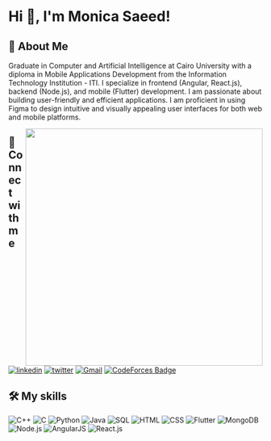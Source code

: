 # Hi 👋, I'm Monica Saeed!

## 🚀 About Me
Graduate in Computer and Artificial Intelligence at Cairo University with a diploma in Mobile Applications Development from the Information Technology Institution - ITI. I specialize in frontend (Angular, React.js), backend (Node.js), and mobile (Flutter) development. I am passionate about building user-friendly and efficient applications. I am proficient in using Figma to design intuitive and visually appealing user interfaces for both web and mobile platforms.

<img align="right" src="https://i.pinimg.com/originals/e7/26/c7/e726c74ac081eed50feee1433d12c998.gif" style="width: 470px; display: inline-block;" data-target="animated-image.originalImage">

## 🔗 Connect with me 
[![linkedin](https://img.shields.io/badge/linkedin-0A66C2?style=for-the-badge&logo=linkedin&logoColor=white)](https://www.linkedin.com/in/monica-saeed-3627b2234/)
[![twitter](https://img.shields.io/badge/twitter-1DA1F2?style=for-the-badge&logo=twitter&logoColor=white)](https://twitter.com/MonicaSaeed12)
[![Gmail](https://img.shields.io/badge/Gmail-BB001B?style=for-the-badge&logo=Gmail&logoColor=white)](mailto:monica.saeed.habib@gmail.com)
[![CodeForces Badge](https://img.shields.io/badge/-CodeForces-0088cc?style=for-the-badge&logo=CodeForces&logoColor=white)](https://codeforces.com/profile/Monica_Saeed)

## 🛠 My skills
![C++](https://img.icons8.com/color/48/000000/c-plus-plus-logo.png)
![C](https://img.icons8.com/color/48/000000/c-programming.png) 
![Python](https://img.icons8.com/color/48/000000/python--v2.png)
![Java](https://img.icons8.com/color/48/000000/java-coffee-cup-logo--v1.png)
![SQL](https://img.icons8.com/external-soft-fill-juicy-fish/60/000000/external-sql-coding-and-development-soft-fill-soft-fill-juicy-fish.png)
![HTML](https://img.icons8.com/color/48/000000/html-5--v1.png)
![CSS](https://img.icons8.com/color/48/000000/css3.png)
![Flutter](https://img.icons8.com/color/48/000000/flutter.png) 
![MongoDB](https://img.icons8.com/color/48/000000/mongodb.png)
![Node.js](https://img.icons8.com/color/48/000000/nodejs.png)
![AngularJS](https://img.icons8.com/color/48/000000/angularjs.png)
![React.js](https://img.icons8.com/color/48/000000/react-native.png)
